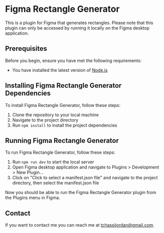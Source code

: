 # Figma Rectangle Generator

This is a plugin for Figma that generates rectangles. Please note that this plugin can only be accessed by running it locally on the Figma desktop application.

## Prerequisites

Before you begin, ensure you have met the following requirements:

- You have installed the latest version of [Node.js](https://nodejs.org/en/download/)

## Installing Figma Rectangle Generator Dependencies

To install Figma Rectangle Generator, follow these steps:

1. Clone the repository to your local machine
2. Navigate to the project directory
3. Run `npm install` to install the project dependencies

## Running Figma Rectangle Generator

To run Figma Rectangle Generator, follow these steps:

1. Run `npm run dev` to start the local server
2. Open Figma desktop application and navigate to Plugins > Development > New Plugin...
3. Click on "Click to select a manifest.json file" and navigate to the project directory, then select the manifest.json file

Now you should be able to run the Figma Rectangle Generator plugin from the Plugins menu in Figma.

## Contact

If you want to contact me you can reach me at <tchassijordan@gmail.com>.
